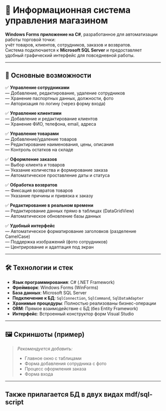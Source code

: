 # 🛒 Информационная система управления магазином

**Windows Forms приложение на C#**, разработанное для автоматизации работы торговой точки:  
учёт товаров, клиентов, сотрудников, заказов и возвратов.  
Система подключается к **Microsoft SQL Server** и предоставляет удобный графический интерфейс для повседневной работы.

---

## 🌟 Основные возможности

✅ **Управление сотрудниками**  
— Добавление, редактирование, удаление сотрудников  
— Хранение паспортных данных, должности, фото  
— Авторизация по логину (через форму входа)

✅ **Управление клиентами**  
— Добавление и редактирование клиентов  
— Хранение ФИО, телефона, email, адреса

✅ **Управление товарами**  
— Добавление/удаление товаров  
— Редактирование наименования, цены, описания  
— Контроль остатков на складе

✅ **Оформление заказов**  
— Выбор клиента и товаров  
— Указание количества и формирование заказа  
— Автоматическое проставление даты и статуса

✅ **Обработка возвратов**  
— Фиксация возвратов товаров  
— Указание причины и привязка к заказу

✅ **Редактирование в реальном времени**  
— Редактирование данных прямо в таблицах (DataGridView)  
— Автоматическое обновление базы данных

✅ **Удобный интерфейс**  
— Автоматическое форматирование заголовков (разделение CamelCase)  
— Поддержка изображений (фото сотрудников)  
— Центрирование и адаптация под экран

---

## 🛠️ Технологии и стек

- **Язык программирования**: C# (.NET Framework)
- **Фреймворк**: Windows Forms (WinForms)
- **База данных**: Microsoft SQL Server
- **Подключение к БД**: `SqlConnection`, `SqlCommand`, `SqlDataAdapter`
- **Хранимые процедуры**: Полностью реализованы бизнес-операции
- **ORM**: Прямое взаимодействие с БД (без Entity Framework)
- **Интерфейс**: Встроенный конструктор форм Visual Studio

---

## 🖼️ Скриншоты (пример)

> *Рекомендуется добавить:*
> - Главное окно с таблицами
> - Форма добавления сотрудника с фото
> - Процесс оформления заказа
> - Форма входа

---

## Также прилагается БД в двух видах mdf/sql-script
